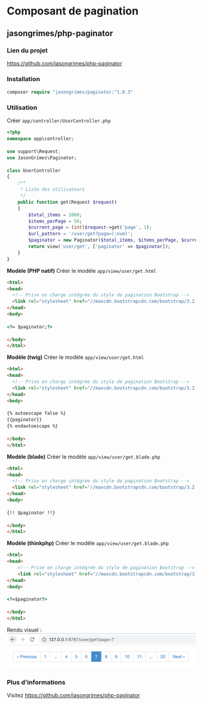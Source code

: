 # Composant de pagination

## jasongrimes/php-paginator

### Lien du projet

https://github.com/jasongrimes/php-paginator
  
### Installation

```php
composer require "jasongrimes/paginator:^1.0.3"
```
  
### Utilisation

Créer `app/controller/UserController.php`
```php
<?php
namespace app\controller;

use support\Request;
use JasonGrimes\Paginator;

class UserController
{
    /**
     * Liste des utilisateurs
     */
    public function get(Request $request)
    {
        $total_items = 1000;
        $items_perPage = 50;
        $current_page = (int)$request->get('page', 1);
        $url_pattern = '/user/get?page=(:num)';
        $paginator = new Paginator($total_items, $items_perPage, $current_page, $url_pattern);
        return view('user/get', ['paginator' => $paginator]);
    }
}
```
**Modèle (PHP natif)**
Créer le modèle `app/view/user/get.html`
```html
<html>
<head>
  <!-- Prise en charge intégrée du style de pagination Bootstrap -->
  <link rel="stylesheet" href="//maxcdn.bootstrapcdn.com/bootstrap/3.2.0/css/bootstrap.min.css">
</head>
<body>

<?= $paginator;?>

</body>
</html>
```

**Modèle (twig)**
Créer le modèle `app/view/user/get.html`
```html
<html>
<head>
  <!-- Prise en charge intégrée du style de pagination Bootstrap -->
  <link rel="stylesheet" href="//maxcdn.bootstrapcdn.com/bootstrap/3.2.0/css/bootstrap.min.css">
</head>
<body>

{% autoescape false %}
{{paginator}}
{% endautoescape %}

</body>
</html>
```

**Modèle (blade)**
Créer le modèle `app/view/user/get.blade.php`
```html
<html>
<head>
  <!-- Prise en charge intégrée du style de pagination Bootstrap -->
  <link rel="stylesheet" href="//maxcdn.bootstrapcdn.com/bootstrap/3.2.0/css/bootstrap.min.css">
</head>
<body>

{!! $paginator !!}

</body>
</html>
```

**Modèle (thinkphp)**
Créer le modèle `app/view/user/get.blade.php`
```html
<html>
<head>
    <!-- Prise en charge intégrée du style de pagination Bootstrap -->
    <link rel="stylesheet" href="//maxcdn.bootstrapcdn.com/bootstrap/3.2.0/css/bootstrap.min.css">
</head>
<body>

<?=$paginator?>

</body>
</html>
```

Rendu visuel :
![](../../assets/img/paginator.png)
  
### Plus d'informations

Visitez https://github.com/jasongrimes/php-paginator

